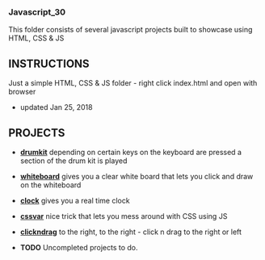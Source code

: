 ### Javascript_30
This folder consists of several javascript projects built to showcase using HTML, CSS & JS

## INSTRUCTIONS
Just a simple HTML, CSS & JS folder - right click index.html and open with browser

- updated Jan 25, 2018


## PROJECTS
- **[drumkit](https://drumkit.ssowemimo.com)** depending on certain keys on the keyboard are pressed a section of the drum kit is played 
- **[whiteboard](https://whiteboard.ssowemimo.com)** gives you a clear white board that lets you click and draw on the whiteboard 
- **[clock](https://clock.ssowemimo.com)** gives you a real time clock
- **[cssvar](https://cssvar.ssowemimo.com)** nice trick that lets you mess around with CSS using JS
- **[clickndrag](https://clickndrag.ssowemimo.com)** to the right, to the right - click n drag to the right or left

- **TODO** Uncompleted projects to do.
